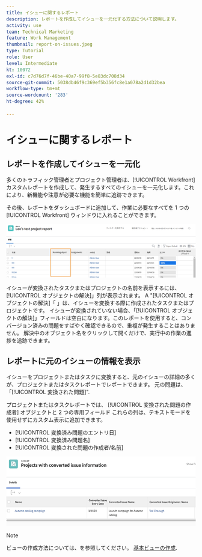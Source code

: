 ```yaml
---
title: イシューに関するレポート
description: レポートを作成してイシューを一元化する方法について説明します。
activity: use
team: Technical Marketing
feature: Work Management
thumbnail: report-on-issues.jpeg
type: Tutorial
role: User
level: Intermediate
kt: 10072
exl-id: c7d76d7f-46be-40a7-99f8-5e83dc708d34
source-git-commit: 5038db46f9c369ef5b356fc8e1a078a2d1d32bea
workflow-type: tm+mt
source-wordcount: '283'
ht-degree: 42%

---
```


# イシューに関するレポート

## レポートを作成してイシューを一元化

多くのトラフィック管理者とプロジェクト管理者は、[!UICONTROL Workfront] カスタムレポートを作成して、発生するすべてのイシューを一元化します。これにより、新機能や注意が必要な機能を簡単に追跡できます。

その後、レポートをダッシュボードに追加して、作業に必要なすべてを 1 つの [!UICONTROL Workfront] ウィンドウに入れることができます。

![イシューレポートの[!UICONTROL オブジェクトの解決]列の画像。](assets/18-resolving-object-report.png)

イシューが変換されたタスクまたはプロジェクトの名前を表示するには、[!UICONTROL オブジェクトの解決]」列が表示されます。 A &quot;[!UICONTROL オブジェクトの解決]「 」は、イシューを変換する際に作成されたタスクまたはプロジェクトです。 イシューが変換されていない場合、「[!UICONTROL オブジェクトの解決]」フィールドは空白になります。このレポートを使用すると、コンバージョン済みの問題をすばやく確認できるので、重複が発生することはありません。 解決中のオブジェクト名をクリックして開くだけで、実行中の作業の進捗を追跡できます。

## レポートに元のイシューの情報を表示

イシューをプロジェクトまたはタスクに変換すると、元のイシューの詳細の多くが、プロジェクトまたはタスクレポートでレポートできます。 元の問題は、「[!UICONTROL 変換された問題]&quot;.

プロジェクトまたはタスクレポートでは、 [!UICONTROL 変換された問題の作成者] オブジェクトと 2 つの専用フィールド これらの列は、テキストモードを使用せずにカスタム表示に追加できます。

* [!UICONTROL 変換済み問題のエントリ日]
* [!UICONTROL 変換済み問題名]
* [!UICONTROL 変換された問題の作成者/名前]

![イシュー報告情報の画像。](assets/19-text-mode-reporting-for-issues.png)

>[!NOTE]
>
>ビューの作成方法については、を参照してください。 [基本ビューの作成](https://experienceleague.adobe.com/docs/workfront-learn/tutorials-workfront/reporting/basic-reporting/create-a-basic-view.html?lang=en).

